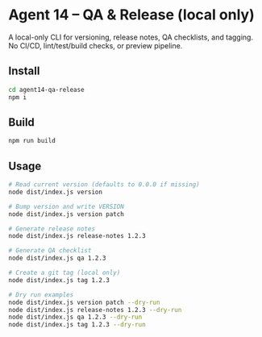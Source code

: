 # Agent 14 – QA & Release (local only)

A local-only CLI for versioning, release notes, QA checklists, and tagging. No CI/CD, lint/test/build checks, or preview pipeline.

## Install

```bash
cd agent14-qa-release
npm i
```

## Build

```bash
npm run build
```

## Usage

```bash
# Read current version (defaults to 0.0.0 if missing)
node dist/index.js version

# Bump version and write VERSION
node dist/index.js version patch

# Generate release notes
node dist/index.js release-notes 1.2.3

# Generate QA checklist
node dist/index.js qa 1.2.3

# Create a git tag (local only)
node dist/index.js tag 1.2.3

# Dry run examples
node dist/index.js version patch --dry-run
node dist/index.js release-notes 1.2.3 --dry-run
node dist/index.js qa 1.2.3 --dry-run
node dist/index.js tag 1.2.3 --dry-run
```